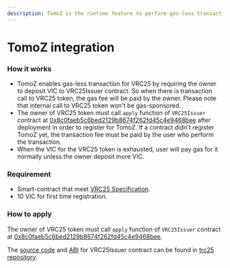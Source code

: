 ```yaml
---
description: TomoZ is the runtime feature to perform gas-less transaction with VRC25 token
---
```


# TomoZ integration

### How it works

* TomoZ enables gas-less transaction for VRC25 by requiring the owner to deposit VIC to VRC25Issuer contract. So when there is transaction call to VRC25 token, the gas fee will be paid by the owner. Please note that internal call to VRC25 token won't be gas-sponsored.
* The owner of VRC25 token must call `apply` function of `VRC25Issuer` contract at [0x8c0faeb5c6bed2129b8674f262fd45c4e9468bee](https://tomoscan.io/address/0x8c0faeb5c6bed2129b8674f262fd45c4e9468bee) after deployment in order to register for TomoZ. If a contract didn't register TomoZ yet, the transaction fee must be paid by the user who perform the transaction.
* When the VIC for the VRC25 token is exhausted, user will pay gas for it normally unless the owner deposit more VIC.

### Requirement

* Smart-contract that meet [VRC25 Specification](../standards-and-specification/trc25-specification.md).
* 10 VIC for first time registration.

### How to apply

The owner of VRC25 token must call `apply` function of `VRC25Issuer` contract at [0x8c0faeb5c6bed2129b8674f262fd45c4e9468bee](https://tomoscan.io/address/0x8c0faeb5c6bed2129b8674f262fd45c4e9468bee).

The [source code](https://github.com/BuildOnViction/trc25/raw/main/contracts/tests/VRC25Issuer.sol) and [ABI](https://github.com/BuildOnViction/trc25/raw/main/metadata/VRC25Issuer.json) for VRC25Issuer contract can be found in [trc25 repository](https://github.com/BuildOnViction/trc25/).

